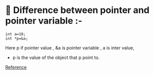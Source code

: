 # 🐌 Difference between pointer and pointer variable :- 

    int a=10;
    int *p=&a;
    
Here p if pointer value ,
&a is pointer variable , 
a is inter value,
* p is the value of the object that p point to.

[Reference](https://stackoverflow.com/questions/17643036/whats-the-difference-between-a-pointer-and-a-pointer-variable#:~:text=a%20pointer%20is%20nothing%20more,that%20p%20points%20to%20i%20.)
